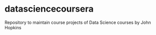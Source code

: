 datasciencecoursera
===================

Repository to maintain course projects of Data Science courses by John Hopkins
